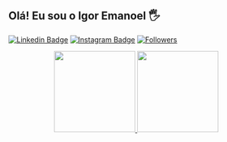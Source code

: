 ## Olá! Eu sou o Igor Emanoel 🖐️

[![Linkedin Badge](https://img.shields.io/badge/-LinkedIn-blue?style=flat-square&logo=Linkedin&logoColor=white&link=htthttps://www.linkedin.com/in/igoremanoelf/)](https://www.linkedin.com/in/igoremanoelf/)
[![Instagram Badge](https://img.shields.io/badge/-Instagram-purple?style=flat-square&logo=Instagram&logoColor=white&link=https://www.instagram.com/magamallabaress/)](https://www.instagram.com/magamallabaress/)
[![Followers](https://img.shields.io/github/followers/natanascimento?style=social&link=https://github.com/igoremanoelf)](https://github.com/igoremanoelf)


<div align="center">
  <a href="https://github.com/igoremanoelf">
  <img height="160em" src="https://github-readme-stats-sigma-five.vercel.app/api?username=igoremanoelf&show_icons=true&theme=dark&include_all_commits=true&count_private=true"/>
  <img height="160em" src="https://github-readme-stats-sigma-five.vercel.app/api/top-langs/?username=igoremanoelf&layout=compact&langs_count=7&theme=dark"/>
</div>

              


